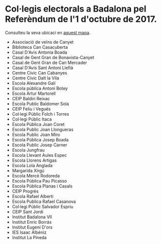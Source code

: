 # Col·legis electorals a Badalona pel Referèndum de l'1 d'octubre de 2017.

Consulteu la seva ubicaci en [aquest mapa](https://t.co/MWsmjgCbiz). 

* Associació de veïns de Canyet
* Biblioteca Can Casacuberta
* Casal D'Avis Antonia Boada
* Casal de Gent Gran de Bonavista-Canyet
* Casal de Gent Gran de Can Mercader
* Casal D'Avis Sant Antoni Llefià
* Centre Cívic Can Cabanyes
* Centre Cívic Dalt la Vila
* Escola Alexandre Galí
* Escola pública Antoni Botey
* Escola Artur Martorell
* CEIP Baldiri Reixac
* Escola Public Baldomer Sola
* CEIP Feliu i Vegués
* Col·legi Públic Folch i Torres
* Col·legi Públic Itaca
* Escola Pública Joan Coret
* Escola Public Joan Llongueras
* Escola Public Joan Miro
* Escola Pública Josep Boada
* Escola Public Josep Carner
* Escola Jungfrau
* Escola Llevant Aules Espec
* Escola Llorens Artigas
* Escola Lola Anglada
* Margarida Xirgú
* Escola Mercè Rodoreda
* Escola Pública Pau Picasso
* Escola Pública Planas i Casals
* CEIP Progrès
* Escola Rafael Alberti
* Escola Publica Rafael Casanova
* Col·legi Públic Salvador Espriu
* CEIP Sant Jordi
* Institut Badalona VII
* Institut Enric Borrás
* Institut Eugeni D'ors
* IES Isaac Albéniz
* Institut La Pineda


